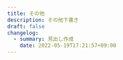 ```yaml
---
title: その他
description: その他下書き
draft: false
changelog:
  - summary: 見出し作成
    date: 2022-05-19T17:21:57+09:00
---
```

